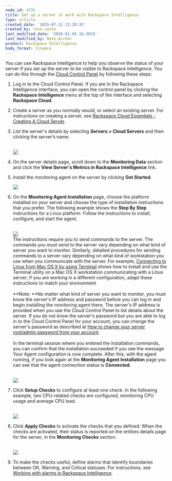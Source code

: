 ```yaml
---
node_id: 4735
title: Set up a server to work with Rackspace Intelligence
type: article
created_date: '2015-07-12 23:20:35'
created_by: rose.coste
last_modified_date: '2016-01-04 16:3019'
last_modified_by: Nate.Archer
product: Rackspace Intelligence
body_format: tinymce
---
```


You can use Rackspace Intelligence to help you observe the status of
your server if you set up the server to be visible to Rackspace
Intelligence. You can do this through the [Cloud Control
Panel](https://mycloud.rackspace.com/) by following these steps:

1.  Log in to the Cloud Control Panel. If you are in the Rackspace
    Intelligence interface, you can open the control panel by clicking
    the **Rackspace Intelligence** menu at the top of the interface and
    selecting **Rackspace Cloud**.
2.  Create a server as you normally would, or select an existing server.
    For instructions on creating a server, see [Rackspace Cloud
    Essentials - Creating A Cloud
    Server](https://admin.rackspace.com/knowledge_center/article/rackspace-cloud-essentials-creating-a-cloud-server).
3.  List the server's details by selecting **Servers \> Cloud Servers**
    and then clicking the server&rsquo;s name.<br>
      <br>

    ![](/knowledge_center/sites/default/files/field/image/servers-list-details-.png)<br>
      
4.  On the server details page, scroll down to the **Monitoring
    Data** section and click the **View Server's Metrics in Rackspace
    Intelligence** link.
5.  Install the monitoring agent on the server by clicking **Get
    Started**.<br>

    ![](/knowledge_center/sites/default/files/field/image/intelligence-monitoring-notset.png)<br>
      
6.  On the **Monitoring Agent Installation** page, choose the platform
    installed on your server and choose the type of installation
    instructions that you prefer. The following example shows the **Step
    By Step** instructions for a Linux platform. Follow the instructions
    to install, configure, and start the agent.<br>
     <br>

    ![](/knowledge_center/sites/default/files/field/image/intelligence-install-agent-linux_0.png)<br>
     The instructions require you to send commands to the server. The
    commands you must send to the server vary depending on what kind of
    server you want to monitor. Similarly, detailed procedures for
    sending commands to a server vary depending on what kind of
    workstation you use when you communicate with the server. For
    example, [Connecting to Linux from Mac OS X by using
    Terminal](https://admin.rackspace.com/knowledge_center/article/connecting-to-linux-from-mac-os-x-by-using-terminal) shows
    how to install and use the Terminal utility on a Mac OS X
    workstation communicating with a Linux server; if you are working in
    a different configuration, adapt these instructions to match your
    environment<br>
     <br>
     **Note: **No matter what kind of server you want to monitor, you
    must know the server's IP address and password before you can log in
    and begin installing the monitoring agent there. The server's IP
    address is provided when you use the Cloud Control Panel to list
    details about the server. If you do not know the server's password
    but you are able to log in to the Cloud Control Panel for your
    account, you can change the server's password as described at [How
    to change your server root/admin password from your
    account](https://admin.rackspace.com/knowledge_center/video/how-to-change-your-server-rootadmin-password-from-your-account).<br>
     <br>
     In the terminal session where you entered the installation
    commands, you can confirm that the installation succeeded if you see
    the message Your Agent configuration is now complete. After this,
    with the agent running, if you look again at the **Monitoring Agent
    Installation** page you can see that the agent connection status
    is **Connected**.<br>
     <br>

    ![](/knowledge_center/sites/default/files/field/image/intelligence-agent-connected.png)
7.  Click **Setup Checks** to configure at least one check. In the
    following example, two CPU-related checks are configured, monitoring
    CPU usage and average CPU load.<br>
     <br>

    ![](/knowledge_center/sites/default/files/field/image/intelligence-check-selection.png)
8.  Click **Apply Checks** to activate the checks that you defined. When
    the checks are activated, their status is reported on the entities
    details page for the server, in the **Monitoring Checks** section.<br>
     <br>

    ![](/knowledge_center/sites/default/files/field/image/intelligence-monitoring-checks-2set.png)
9.  To make the checks useful, define alarms that identify boundaries
    between OK, Warning, and Critical statuses. For instructions,
    see [Working with alarms in Rackspace
    Intelligence](https://www.rackspace.com/knowledge_center/article/working-with-alarms).


